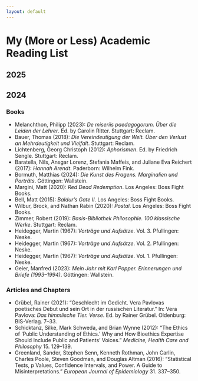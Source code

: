 ```yaml
---
layout: default
---
```


# My (More or Less) Academic Reading List

## 2025

## 2024

### Books

+ Melanchthon, Philipp (2023): _De miseriis paedagogorum. Über die Leiden der Lehrer_. Ed. by Carolin Ritter. Stuttgart: Reclam.
+ Bauer, Thomas (2018): _Die Vereindeutigung der Welt. Über den Verlust an Mehrdeutigkeit und Vielfalt_. Stuttgart: Reclam.
+ Lichtenberg, Georg Christoph (2012): _Aphorismen_. Ed. by Friedrich Sengle. Stuttgart: Reclam.
+ Baratella, Nils, Ansgar Lorenz, Stefania Maffeis, and Juliane Eva Reichert (2017): _Hannah Arendt_. Paderborn: Wilhelm Fink.
+ Bormuth, Matthias (2024): _Die Kunst des Fragens. Marginalien und Porträts_. Göttingen: Wallstein.
+ Margini, Matt (2020): _Red Dead Redemption_. Los Angeles: Boss Fight Books.
+ Bell, Matt (2015): _Baldur’s Gate II_. Los Angeles: Boss Fight Books.
+ Wilbur, Brock, and Nathan Rabin (2020): _Postal_. Los Angeles: Boss Fight Books.
+ Zimmer, Robert (2019): _Basis-Bibliothek Philosophie. 100 klassische Werke_. Stuttgart: Reclam.
+ Heidegger, Martin (1967): _Vorträge und Aufsätze_. Vol. 3. Pfullingen: Neske.
+ Heidegger, Martin (1967): _Vorträge und Aufsätze_. Vol. 2. Pfullingen: Neske.
+ Heidegger, Martin (1967): _Vorträge und Aufsätze_. Vol. 1. Pfullingen: Neske.
+ Geier, Manfred (2023): _Mein Jahr mit Karl Popper. Erinnerungen und Briefe (1993–1994)_. Göttingen: Wallstein.

### Articles and Chapters

+ Grübel, Rainer (2021): “Geschlecht im Gedicht. Vera Pavlovas poetisches Debut und sein Ort in der russischen Literatur.” In: Vera Pavlova: _Das himmlische Tier. Verse_. Ed. by Rainer Grübel. Oldenburg: BIS-Verlag. 7–33.
+ Schicktanz, Silke, Mark Schweda, and Brian Wynne (2012): “The Ethics of ‘Public Understanding of Ethics.’ Why and How Bioethics Expertise Should Include Public and Patients’ Voices.” _Medicine, Health Care and Philosophy_ 15. 129–139.
+ Greenland, Sander, Stephen Senn, Kenneth Rothman, John Carlin, Charles Poole, Steven Goodman, and Douglas Altman (2016): “Statistical Tests, p Values, Confidence Intervals, and Power. A Guide to Misinterpretations.” _European Journal of Epidemiology_ 31. 337–350.
